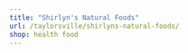 ```yaml
---
title: "Shirlyn's Natural Foods"
url: /taylorsville/shirlyns-natural-foods/
shop: health food
---
```

